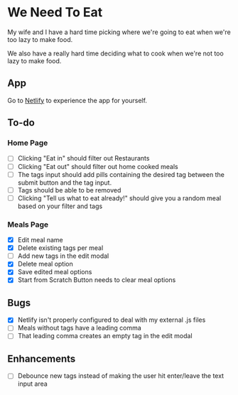 # We Need To Eat

My wife and I have a hard time picking where we're going to eat when we're too lazy to make food.

We also have a really hard time deciding what to cook when we're not too lazy to make food.

## App

Go to [Netlify](https://weneedtoeat.netlify.app) to experience the app for yourself.

## To-do

### Home Page

-  [ ] Clicking "Eat in" should filter out Restaurants
-  [ ] Clicking "Eat out" should filter out home cooked meals
-  [ ] The tags input should add pills containing the desired tag between the submit button and the tag input.
-  [ ] Tags should be able to be removed
-  [ ] Clicking "Tell us what to eat already!" should give you a random meal based on your filter and tags

<!--  TODO: Clicking "Eat in" should filter out Restaurants
TODO: Clicking "Eat out" should filter out home cooked meals
TODO: The tags input should add pills containing the desired tag between the submit button and the tag input.
TODO: Tags should be able to be removed
TODO: Clicking "Tell us what to eat already!" should give you a random meal based on your filter and tags
TODO: Debounce new tags instead of making the user hit enter/leave the text input area
-->

### Meals Page

-  [x] Edit meal name
-  [x] Delete existing tags per meal
-  [ ] Add new tags in the edit modal
-  [x] Delete meal option
-  [x] Save edited meal options
-  [x] Start from Scratch Button needs to clear meal options

<!-- TODO: Add new tags in the edit modal
-->

## Bugs

-  [x] Netlify isn't properly configured to deal with my external .js files
-  [ ] Meals without tags have a leading comma
-  [ ] That leading comma creates an empty tag in the edit modal

<!-- BUG: tagless entries have a leading comma -->
<!-- BUG: That leading comma creates an empty tag in the edit modal -->

## Enhancements

-  [ ] Debounce new tags instead of making the user hit enter/leave the text input area
